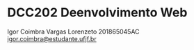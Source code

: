 # DCC202 Deenvolvimento Web
Igor Coimbra Vargas Lorenzeto 201865045AC
igor.coimbra@estudante.ufjf.br